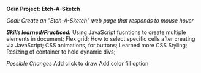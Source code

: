 **Odin Project: Etch-A-Sketch**

*Goal: Create an "Etch-A-Sketch" web page that responds to mouse hover*

***Skills learned/Practiced:***
    Using JavaScript fucntions to create multiple elements in document;
    Flex grid;
    How to select specific cells after creating via JavaScript;
    CSS animations, for buttons;
    Learned more CSS Styling;
    Resizing of container to hold dynamic divs;

*Possible Changes*
Add click to draw
Add color fill option

